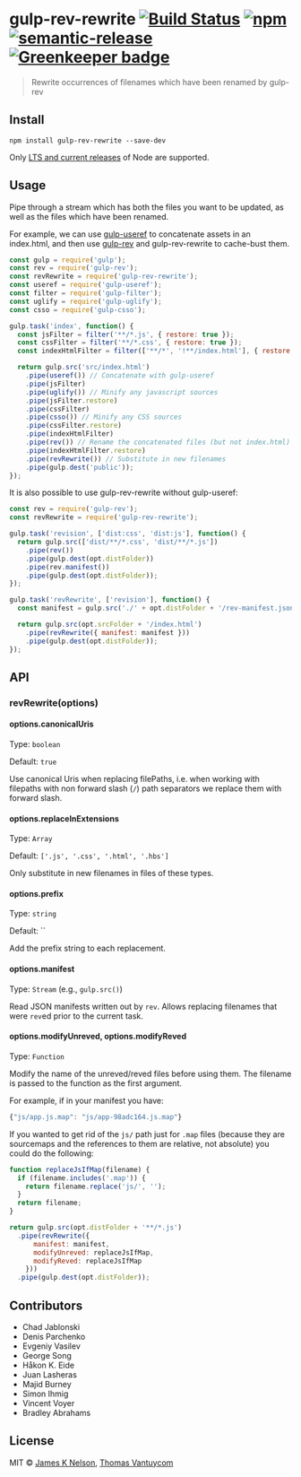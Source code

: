 # gulp-rev-rewrite [![Build Status](https://travis-ci.org/TheDancingCode/gulp-rev-rewrite.svg?branch=master)](https://travis-ci.org/TheDancingCode/gulp-rev-rewrite) [![npm](https://img.shields.io/npm/v/gulp-rev-rewrite.svg)](https://www.npmjs.com/package/gulp-rev-rewrite) [![semantic-release](https://img.shields.io/badge/%20%20%F0%9F%93%A6%F0%9F%9A%80-semantic--release-e10079.svg)](https://github.com/semantic-release/semantic-release) [![Greenkeeper badge](https://badges.greenkeeper.io/TheDancingCode/gulp-rev-rewrite.svg)](https://greenkeeper.io/)

> Rewrite occurrences of filenames which have been renamed by gulp-rev

## Install

```
npm install gulp-rev-rewrite --save-dev
```

Only [LTS and current releases](https://github.com/nodejs/Release#release-schedule) of Node are supported.

## Usage

Pipe through a stream which has both the files you want to be updated, as well as the files which have been renamed.

For example, we can use [gulp-useref](https://github.com/jonkemp/gulp-useref) to concatenate assets in an index.html,
and then use [gulp-rev](https://github.com/sindresorhus/gulp-rev) and gulp-rev-rewrite to cache-bust them.

```js
const gulp = require('gulp');
const rev = require('gulp-rev');
const revRewrite = require('gulp-rev-rewrite');
const useref = require('gulp-useref');
const filter = require('gulp-filter');
const uglify = require('gulp-uglify');
const csso = require('gulp-csso');

gulp.task('index', function() {
  const jsFilter = filter('**/*.js', { restore: true });
  const cssFilter = filter('**/*.css', { restore: true });
  const indexHtmlFilter = filter(['**/*', '!**/index.html'], { restore: true });

  return gulp.src('src/index.html')
    .pipe(useref()) // Concatenate with gulp-useref
    .pipe(jsFilter)
    .pipe(uglify()) // Minify any javascript sources
    .pipe(jsFilter.restore)
    .pipe(cssFilter)
    .pipe(csso()) // Minify any CSS sources
    .pipe(cssFilter.restore)
    .pipe(indexHtmlFilter)
    .pipe(rev()) // Rename the concatenated files (but not index.html)
    .pipe(indexHtmlFilter.restore)
    .pipe(revRewrite()) // Substitute in new filenames
    .pipe(gulp.dest('public'));
});
```

It is also possible to use gulp-rev-rewrite without gulp-useref:

```js
const rev = require('gulp-rev');
const revRewrite = require('gulp-rev-rewrite');

gulp.task('revision', ['dist:css', 'dist:js'], function() {
  return gulp.src(['dist/**/*.css', 'dist/**/*.js'])
    .pipe(rev())
    .pipe(gulp.dest(opt.distFolder))
    .pipe(rev.manifest())
    .pipe(gulp.dest(opt.distFolder));
});

gulp.task('revRewrite', ['revision'], function() {
  const manifest = gulp.src('./' + opt.distFolder + '/rev-manifest.json');

  return gulp.src(opt.srcFolder + '/index.html')
    .pipe(revRewrite({ manifest: manifest }))
    .pipe(gulp.dest(opt.distFolder));
});
```

## API

### revRewrite(options)

#### options.canonicalUris

Type: `boolean`

Default: `true`

Use canonical Uris when replacing filePaths, i.e. when working with filepaths
with non forward slash (`/`) path separators we replace them with forward slash.

#### options.replaceInExtensions

Type: `Array`

Default: `['.js', '.css', '.html', '.hbs']`

Only substitute in new filenames in files of these types.

#### options.prefix

Type: `string`

Default: ``

Add the prefix string to each replacement.

#### options.manifest

Type: `Stream` (e.g., `gulp.src()`)

Read JSON manifests written out by `rev`. Allows replacing filenames that were
`rev`ed prior to the current task.

#### options.modifyUnreved, options.modifyReved

Type: `Function`

Modify the name of the unreved/reved files before using them. The filename is
passed to the function as the first argument.

For example, if in your manifest you have:

```js
{"js/app.js.map": "js/app-98adc164.js.map"}
```

If you wanted to get rid of the `js/` path just for `.map` files (because they
are sourcemaps and the references to them are relative, not absolute) you could
do the following:

```js
function replaceJsIfMap(filename) {
  if (filename.includes('.map')) {
    return filename.replace('js/', '');
  }
  return filename;
}

return gulp.src(opt.distFolder + '**/*.js')
  .pipe(revRewrite({
      manifest: manifest,
      modifyUnreved: replaceJsIfMap,
      modifyReved: replaceJsIfMap
    }))
  .pipe(gulp.dest(opt.distFolder));
```

## Contributors

* Chad Jablonski
* Denis Parchenko
* Evgeniy Vasilev
* George Song
* Håkon K. Eide
* Juan Lasheras
* Majid Burney
* Simon Ihmig
* Vincent Voyer
* Bradley Abrahams

## License

MIT © [James K Nelson](http://jamesknelson.com), [Thomas Vantuycom](https://github.com/TheDancingCode)

